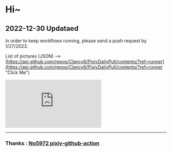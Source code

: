 # Hi~

## 2022-12-30 Updataed

In order to keep workflows running, please send a push request by 1/27/2023.

List of pictures (JSON) --> [https://api.github.com/repos/Clancy6/PixivDailyPull/contents/?ref=runner](https://api.github.com/repos/Clancy6/PixivDailyPull/contents/?ref=runner "Click Me")

![103070114_「お兄ちゃんって…こういうのが好きなの？」-by-しらたま❄](https://xn--kiv39c36evrb.eu.org/api/pixiv/pixiv.php?master=1&pid=103070114 "103070114_「お兄ちゃんって…こういうのが好きなの？」-by-しらたま❄")

---

### Thanks : [No5972 pixiv-github-action](https://github.com/No5972/pixiv-github-action)
